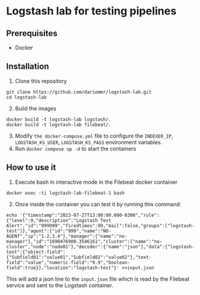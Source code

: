 # Logstash lab for testing pipelines
## Prerequisites
- Docker

## Installation
1. Clone this repository
```shell
git clone https://github.com/dariommr/logstash-lab.git
cd logstash-lab
```
2. Build the images
```shell
docker build -t logstash-lab logstash/.
docker build -t logstash-lab filebeat/.
```
3. Modify `the docker-compose.yml` file to configure the `INDEXER_IP`, `LOGSTASH_KS_USER`, `LOGSTASH_KS_PASS` environment variables.
4. Run `docker compose up -d` to start the containers

## How to use it
1. Execute bash in interactive mode in the Filebeat docker container
```shell
docker exec -ti logstash-lab-filebeat-1 bash
```
2. Once inside the container you can test it by running this command:
```shell
echo '{"timestamp":"2023-07-27T13:00:00.000-0300","rule":{"level":9,"description":"Logstash Test Alert","id":"999999","firedtimes":99,"mail":false,"groups":["logstash-test"]},"agent":{"id":"999","name":"NO-AGENT","ip":"1.2.3.4"},"manager":{"name":"no-manager"},"id":"1690476900.3546161","cluster":{"name":"no-cluster","node":"node01"},"decoder":{"name":"json"},"data":{"logstash-test":{"object-field":{"Subfield01":"value01","Subfield02":"value02"},"text-field":"value","numeric-field":"9.9","boolean-field":true}},"location":"logstash-test"}' >>input.json
```
This will add a json line to the `input.json` file which is read by the Filebeat service and sent to the Logstash container.
